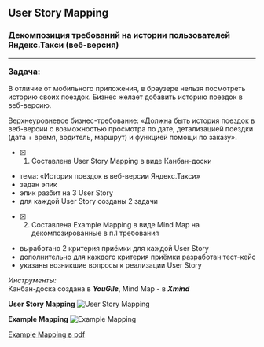 ## User Story Mapping 
### Декомпозиция требований на истории пользователей Яндекс.Такси (веб-версия) <hr> **Задача:**
В отличие от мобильного приложения, в браузере нельзя посмотреть историю своих поездок. Бизнес желает добавить историю поездок в веб-версию.

Верхнеуровневое бизнес-требование: «Должна быть история поездок в веб-версии с возможностью просмотра по дате, детализацией поездки (дата + время, водитель, маршрут) и функцией помощи по заказу».

- [X] 1. Составлена User Story Mapping в виде Канбан-доски
- тема: «История поездок в веб-версии Яндекс.Такси» 
- задан эпик
- эпик разбит на 3 User Story
- для каждой User Story созданы 2 задачи
  
- [X] 2. Составлена Example Mapping в виде Mind Map на декомпозированные в п.1 требования
- выработано 2 критерия приёмки для каждой User Story
- дополнительно для каждого критерия приёмки разработан тест-кейс 
- указаны возникшие вопросы к реализации User Story

_Инструменты:_<br>
Канбан-доска создана в ***YouGile***, Mind Map - в ***Xmind***

**User Story Mapping**
![User Story Mapping](https://github.com/Elena-Belova/User-Story-Mapping/assets/148638077/ffa531e3-82ae-4fff-87d0-7887864e75a2)

**Example Mapping**
![Example Mapping](https://github.com/Elena-Belova/User-Story-Mapping/assets/148638077/ebacf6e4-a9fa-4e5e-940c-02a37bf4bfc8)

[Example Mapping в pdf](https://github.com/Elena-Belova/User-Story-Mapping/blob/0ac98647539b52dee5fade5164bbe19373766f6d/Example%20Mapping.pdf)
